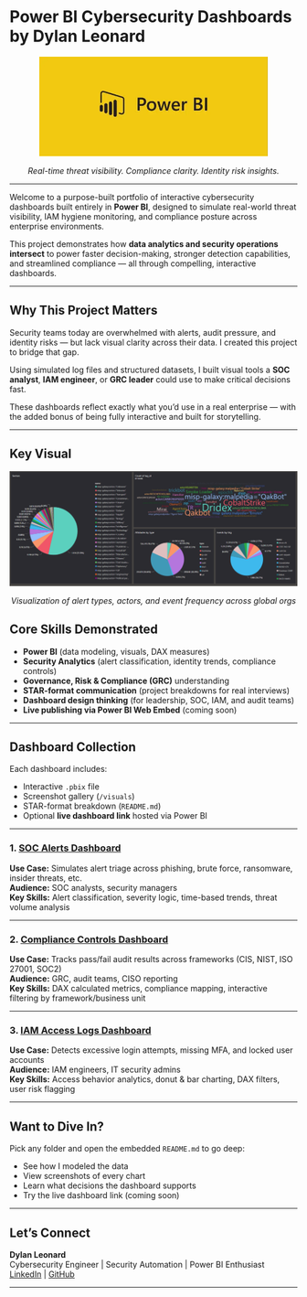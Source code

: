 # Power BI Cybersecurity Dashboards by Dylan Leonard

<p align="center">
  <img src="https://github.com/dylanleonard-1/powerbi-cybersecurity-dashboards/blob/main/IMG_9624.webp?raw=true" alt="Power BI Logo" width="400"/>
</p>
<p align="center"><i>Real-time threat visibility. Compliance clarity. Identity risk insights.</i></p>

<hr>

Welcome to a purpose-built portfolio of interactive cybersecurity dashboards built entirely in **Power BI**, designed to simulate real-world threat visibility, IAM hygiene monitoring, and compliance posture across enterprise environments.

This project demonstrates how **data analytics and security operations intersect** to power faster decision-making, stronger detection capabilities, and streamlined compliance — all through compelling, interactive dashboards.

---

## Why This Project Matters

Security teams today are overwhelmed with alerts, audit pressure, and identity risks — but lack visual clarity across their data. I created this project to bridge that gap.

Using simulated log files and structured datasets, I built visual tools a **SOC analyst**, **IAM engineer**, or **GRC leader** could use to make critical decisions fast.

These dashboards reflect exactly what you’d use in a real enterprise — with the added bonus of being fully interactive and built for storytelling.

---

## Key Visual

<p align="center">
  <img src="https://github.com/dylanleonard-1/powerbi-cybersecurity-dashboards/blob/main/IMG_9626.png?raw=true" alt="Threat Dashboard" width="800"/>
</p>

<p align="center"><i>Visualization of alert types, actors, and event frequency across global orgs</i></p>

## Core Skills Demonstrated

- **Power BI** (data modeling, visuals, DAX measures)
- **Security Analytics** (alert classification, identity trends, compliance controls)
- **Governance, Risk & Compliance (GRC)** understanding
- **STAR-format communication** (project breakdowns for real interviews)
- **Dashboard design thinking** (for leadership, SOC, IAM, and audit teams)
- **Live publishing via Power BI Web Embed** (coming soon)

---

## Dashboard Collection

Each dashboard includes:
- Interactive `.pbix` file
- Screenshot gallery (`/visuals`)
- STAR-format breakdown (`README.md`)
- Optional **live dashboard link** hosted via Power BI

---

### 1. [SOC Alerts Dashboard](SOC_Alerts_Dashboard/README.md)
**Use Case:** Simulates alert triage across phishing, brute force, ransomware, insider threats, etc.  
**Audience:** SOC analysts, security managers  
**Key Skills:** Alert classification, severity logic, time-based trends, threat volume analysis

---

### 2. [Compliance Controls Dashboard](SOC_Alerts_Dashboard/Compliance_Controls_Dashboard/README.md)
**Use Case:** Tracks pass/fail audit results across frameworks (CIS, NIST, ISO 27001, SOC2)  
**Audience:** GRC, audit teams, CISO reporting  
**Key Skills:** DAX calculated metrics, compliance mapping, interactive filtering by framework/business unit

---

### 3. [IAM Access Logs Dashboard](SOC_Alerts_Dashboard/IAM_Access_Logs_Dashboard/README.md)
**Use Case:** Detects excessive login attempts, missing MFA, and locked user accounts  
**Audience:** IAM engineers, IT security admins  
**Key Skills:** Access behavior analytics, donut & bar charting, DAX filters, user risk flagging

---

## Want to Dive In?

Pick any folder and open the embedded `README.md` to go deep:
- See how I modeled the data
- View screenshots of every chart
- Learn what decisions the dashboard supports
- Try the live dashboard link (coming soon)

---

## Let’s Connect

**Dylan Leonard**  
Cybersecurity Engineer | Security Automation | Power BI Enthusiast  
[LinkedIn](https://www.linkedin.com/in/dylan-leonard-b0962825b) | [GitHub](https://github.com/dylanleonard-1)

---

